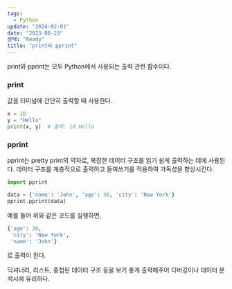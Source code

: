 ```yaml
---
tags:
  - Python
update: "2024-02-01"
date: "2023-08-23"
상태: "Ready"
title: "print와 pprint"
---
```

print와 pprint는 모두 Python에서 사용되는 출력 관련 함수이다. 

### print

값을 터미널에 간단히 출력할 때 사용한다. 

```python
x = 10
y = "Hello"
print(x, y)  # 출력: 10 Hello
```

### pprint

pprint는 pretty print의 약자로, 복잡한 데이터 구조를 읽기 쉽게 출력하는 데에 사용된다. 데이터 구조를 계층적으로 출력하고 들여쓰기를 적용하여 가독성을 향상시킨다. 

```python
import pprint

data = {'name': 'John', 'age': 30, 'city': 'New York'}
pprint.pprint(data)
```

예를 들어 위와 같은 코드를 실행하면,

```python
{'age': 30,
 'city': 'New York',
 'name': 'John'}
```

로 출력이 된다. 

딕셔너리, 리스트, 중첩된 데이터 구조 등을 보기 좋게 출력해주어 디버깅이나 데이터 분석시에 유리하다. 

